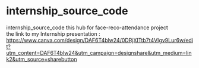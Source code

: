 # internship_source_code
internship_source_code
this hub for face-reco-attendance project <br>
the link to my Internship presentation : https://www.canva.com/design/DAF6T4blw24/0DRjXITtb7t4VIgv9Lur6w/edit?utm_content=DAF6T4blw24&utm_campaign=designshare&utm_medium=link2&utm_source=sharebutton  
